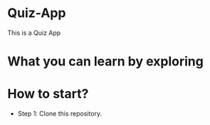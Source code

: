 # Quiz-App

This is a Quiz App

# What you can learn by exploring

# How to start?

- Step 1: Clone this repository.
